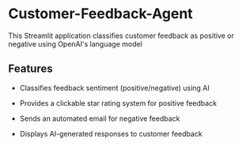 # Customer-Feedback-Agent
This Streamlit application classifies customer feedback as positive or negative using OpenAI's language model
## **Features**

- Classifies feedback sentiment (positive/negative) using AI

- Provides a clickable star rating system for positive feedback

- Sends an automated email for negative feedback

- Displays AI-generated responses to customer feedback
